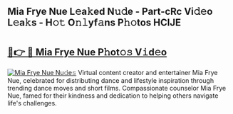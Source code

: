 ## Mia Frye Nue L𝚎a𝚔ed N𝚞𝚍e - Part-cRc Vi𝚍𝚎o L𝚎a𝚔s - H𝚘𝚝 O𝚗𝚕yf𝚊ns P𝚑𝚘tos HClJE

# <h2><a href="http://kf4n9yo.oniu.top/?m=Mia+Frye+Nue">🔗👉 🔴 Mia Frye Nue P𝚑ot𝚘𝚜 V𝚒d𝚎o</a></h2>

[![Mia Frye Nue Nu𝚍e𝚜](https://i.imgur.com/0qMVB7G.gif)](http://kf4n9yo.oniu.top/?m=Mia+Frye+Nue)
Virtual content creator and entertainer Mia Frye Nue, celebrated for distributing dance and lifestyle inspiration through trending dance moves and short films. Compassionate counselor Mia Frye Nue, famed for their kindness and dedication to helping others navigate life's challenges.  
